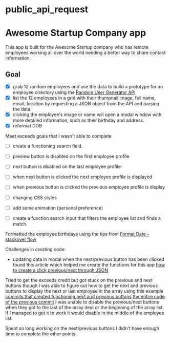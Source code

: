 # public_api_request

# Awesome Startup Company app

This app is built for the Awesome Startup company who has remote employees working all over the world needing a better way to share contact information. 

## Goal 
- [X] grab 12 random employees and use the data to build a prototype for an employee directory using the [Random User Generator API ](https://randomuser.me/)
- [X] list the 12 employees in a grid with their thumpnail image, full name, email, location by requesting a JSON object from the API and parsing the data.
- [X] clicking the employee's image or name will open a modal window with more detailed information, such as their birthday and address.
- [X] reformat DOB 

Meet exceeds goals that I wasn't able to complete 
- [ ] create a functioning search field. 
- [ ] preview button is disabled on the first employee profile
- [ ] next button is disabled on the last employee profile
- [ ] when next button is clicked the next employee profile is displayed
- [ ] when previous button is clicked the previous employee profile is display
- [ ] changing CSS styles
- [ ] add some animation (personal preference) 
- [ ] create a function search input that filters the employee list and finds a match. 


Formatted the employee birthdays using the tips from [Format Date - stackover flow](https://stackoverflow.com/questions/24214319/how-to-format-date-in-javascript-returned-from-ajax-request-to-c-sharp-web-api)

Challenges in creating code: 
- updating data in modal when the next/previous button has been clicked found this article which helped me create the functions for this app [how to create a click previous/next through JSON](https://www.sitepoint.com/community/t/how-to-create-a-click-previous-next-through-a-json-ajax-success-return/222526/3)

Tried to get the exceeds credit but got stuck on the previous and next buttons though I was able to figure out how to get the next and previous buttons to display the next or last employee in the array using this example [commits that created functioning next and previous buttons](https://github.com/JelenaMF/public_api_request/commit/d59763cb4b6ecaa5e25d112a5a052d3368c38fca)
[the entire code of the previous commit](https://github.com/JelenaMF/public_api_request/tree/d59763cb4b6ecaa5e25d112a5a052d3368c38fca) I was unable to disable the previous/next buttons when they got to the last of the array item or the beginning of the array list. If I managed to get it to work it would disable in the middle of the employee list. 

Spent so long working on the next/previous buttons I didn't have enough time to complete the other points. 
